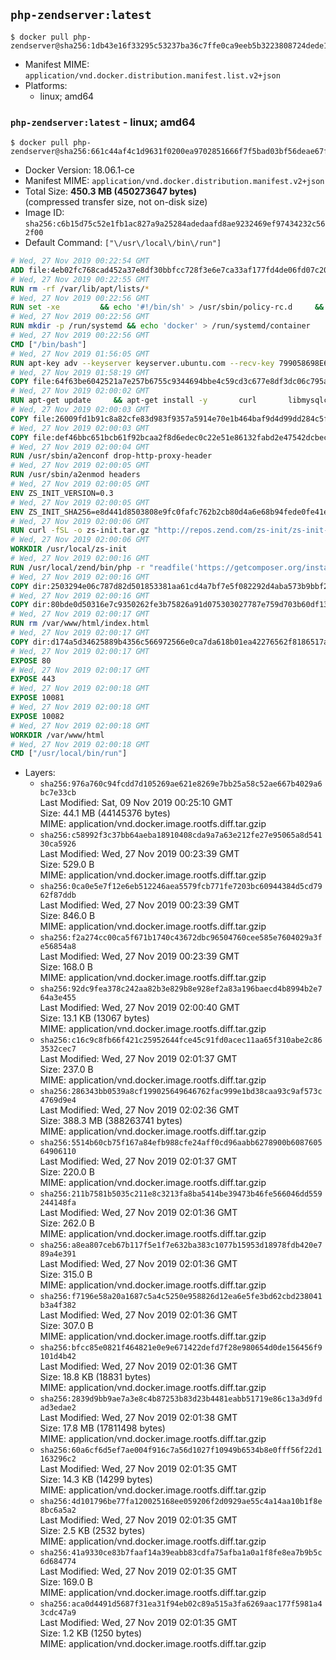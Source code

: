 ## `php-zendserver:latest`

```console
$ docker pull php-zendserver@sha256:1db43e16f33295c53237ba36c7ffe0ca9eeb5b3223808724dede118f299f8924
```

-	Manifest MIME: `application/vnd.docker.distribution.manifest.list.v2+json`
-	Platforms:
	-	linux; amd64

### `php-zendserver:latest` - linux; amd64

```console
$ docker pull php-zendserver@sha256:661c44af4c1d9631f0200ea9702851666f7f5bad03bf56deae67fc2cf22b00b4
```

-	Docker Version: 18.06.1-ce
-	Manifest MIME: `application/vnd.docker.distribution.manifest.v2+json`
-	Total Size: **450.3 MB (450273647 bytes)**  
	(compressed transfer size, not on-disk size)
-	Image ID: `sha256:c6b15d75c52e1fb1ac827a9a25284adedaafd8ae9232469ef97434232c562f00`
-	Default Command: `["\/usr\/local\/bin\/run"]`

```dockerfile
# Wed, 27 Nov 2019 00:22:54 GMT
ADD file:4eb02fc768cad452a37e8df30bbfcc728f3e6e7ca33af177fd4de06fd07c2098 in / 
# Wed, 27 Nov 2019 00:22:55 GMT
RUN rm -rf /var/lib/apt/lists/*
# Wed, 27 Nov 2019 00:22:56 GMT
RUN set -xe 		&& echo '#!/bin/sh' > /usr/sbin/policy-rc.d 	&& echo 'exit 101' >> /usr/sbin/policy-rc.d 	&& chmod +x /usr/sbin/policy-rc.d 		&& dpkg-divert --local --rename --add /sbin/initctl 	&& cp -a /usr/sbin/policy-rc.d /sbin/initctl 	&& sed -i 's/^exit.*/exit 0/' /sbin/initctl 		&& echo 'force-unsafe-io' > /etc/dpkg/dpkg.cfg.d/docker-apt-speedup 		&& echo 'DPkg::Post-Invoke { "rm -f /var/cache/apt/archives/*.deb /var/cache/apt/archives/partial/*.deb /var/cache/apt/*.bin || true"; };' > /etc/apt/apt.conf.d/docker-clean 	&& echo 'APT::Update::Post-Invoke { "rm -f /var/cache/apt/archives/*.deb /var/cache/apt/archives/partial/*.deb /var/cache/apt/*.bin || true"; };' >> /etc/apt/apt.conf.d/docker-clean 	&& echo 'Dir::Cache::pkgcache ""; Dir::Cache::srcpkgcache "";' >> /etc/apt/apt.conf.d/docker-clean 		&& echo 'Acquire::Languages "none";' > /etc/apt/apt.conf.d/docker-no-languages 		&& echo 'Acquire::GzipIndexes "true"; Acquire::CompressionTypes::Order:: "gz";' > /etc/apt/apt.conf.d/docker-gzip-indexes 		&& echo 'Apt::AutoRemove::SuggestsImportant "false";' > /etc/apt/apt.conf.d/docker-autoremove-suggests
# Wed, 27 Nov 2019 00:22:56 GMT
RUN mkdir -p /run/systemd && echo 'docker' > /run/systemd/container
# Wed, 27 Nov 2019 00:22:56 GMT
CMD ["/bin/bash"]
# Wed, 27 Nov 2019 01:56:05 GMT
RUN apt-key adv --keyserver keyserver.ubuntu.com --recv-key 799058698E65316A2E7A4FF42EAE1437F7D2C623
# Wed, 27 Nov 2019 01:58:19 GMT
COPY file:64f63be6042521a7e257b6755c9344694bbe4c59cd3c677e8df3dc06c795a802 in /etc/apt/sources.list.d/zend-server.list 
# Wed, 27 Nov 2019 02:00:02 GMT
RUN apt-get update     && apt-get install -y       curl       libmysqlclient20       unzip       git       zend-server=2019.0.3+b345     && rm -rf /var/lib/apt/lists/*     && /usr/local/zend/bin/zendctl.sh stop
# Wed, 27 Nov 2019 02:00:03 GMT
COPY file:26009fd1b91c8a82cfe83d983f9357a5914e70e1b464baf9d4d99dd284c5f310 in /etc/zend.lic 
# Wed, 27 Nov 2019 02:00:03 GMT
COPY file:def46bbc651bcb61f92bcaa2f8d6edec0c22e51e86132fabd2e47542dcbec0bf in /etc/apache2/conf-available 
# Wed, 27 Nov 2019 02:00:04 GMT
RUN /usr/sbin/a2enconf drop-http-proxy-header
# Wed, 27 Nov 2019 02:00:05 GMT
RUN /usr/sbin/a2enmod headers
# Wed, 27 Nov 2019 02:00:05 GMT
ENV ZS_INIT_VERSION=0.3
# Wed, 27 Nov 2019 02:00:05 GMT
ENV ZS_INIT_SHA256=e8d441d8503808e9fc0fafc762b2cb80d4a6e68b94fede0fe41efdeac10800cb
# Wed, 27 Nov 2019 02:00:06 GMT
RUN curl -fSL -o zs-init.tar.gz "http://repos.zend.com/zs-init/zs-init-docker-${ZS_INIT_VERSION}.tar.gz"     && echo "${ZS_INIT_SHA256} *zs-init.tar.gz" | sha256sum -c -     && mkdir /usr/local/zs-init     && tar xzf zs-init.tar.gz --strip-components=1 -C /usr/local/zs-init     && rm zs-init.tar.gz
# Wed, 27 Nov 2019 02:00:06 GMT
WORKDIR /usr/local/zs-init
# Wed, 27 Nov 2019 02:00:16 GMT
RUN /usr/local/zend/bin/php -r "readfile('https://getcomposer.org/installer');" | /usr/local/zend/bin/php     && /usr/local/zend/bin/php composer.phar self-update && /usr/local/zend/bin/php composer.phar update
# Wed, 27 Nov 2019 02:00:16 GMT
COPY dir:2503294e06c787d82d501853381aa61cd4a7bf7e5f082292d4aba573b9bbf2e2 in /usr/local/bin 
# Wed, 27 Nov 2019 02:00:16 GMT
COPY dir:80bde0d50316e7c9350262fe3b75826a91d075303027787e759d703b60df13d6 in /usr/local/zend/var/plugins/ 
# Wed, 27 Nov 2019 02:00:17 GMT
RUN rm /var/www/html/index.html
# Wed, 27 Nov 2019 02:00:17 GMT
COPY dir:d174a5d34625889b4356c566972566e0ca7da618b01ea42276562f8186517a67 in /var/www/html 
# Wed, 27 Nov 2019 02:00:17 GMT
EXPOSE 80
# Wed, 27 Nov 2019 02:00:17 GMT
EXPOSE 443
# Wed, 27 Nov 2019 02:00:18 GMT
EXPOSE 10081
# Wed, 27 Nov 2019 02:00:18 GMT
EXPOSE 10082
# Wed, 27 Nov 2019 02:00:18 GMT
WORKDIR /var/www/html
# Wed, 27 Nov 2019 02:00:18 GMT
CMD ["/usr/local/bin/run"]
```

-	Layers:
	-	`sha256:976a760c94fcdd7d105269ae621e8269e7bb25a58c52ae667b4029a6bc7e33cb`  
		Last Modified: Sat, 09 Nov 2019 00:25:10 GMT  
		Size: 44.1 MB (44145376 bytes)  
		MIME: application/vnd.docker.image.rootfs.diff.tar.gzip
	-	`sha256:c58992f3c37bb64aeba18910408cda9a7a63e212fe27e95065a8d54130ca5926`  
		Last Modified: Wed, 27 Nov 2019 00:23:39 GMT  
		Size: 529.0 B  
		MIME: application/vnd.docker.image.rootfs.diff.tar.gzip
	-	`sha256:0ca0e5e7f12e6eb512246aea5579fcb771fe7203bc60944384d5cd7962f87ddb`  
		Last Modified: Wed, 27 Nov 2019 00:23:39 GMT  
		Size: 846.0 B  
		MIME: application/vnd.docker.image.rootfs.diff.tar.gzip
	-	`sha256:f2a274cc00ca5f671b1740c43672dbc96504760cee585e7604029a3fe56854a8`  
		Last Modified: Wed, 27 Nov 2019 00:23:39 GMT  
		Size: 168.0 B  
		MIME: application/vnd.docker.image.rootfs.diff.tar.gzip
	-	`sha256:92dc9fea378c242aa82b3e829b8e928ef2a83a196baecd4b8994b2e764a3e455`  
		Last Modified: Wed, 27 Nov 2019 02:00:40 GMT  
		Size: 13.1 KB (13067 bytes)  
		MIME: application/vnd.docker.image.rootfs.diff.tar.gzip
	-	`sha256:c16c9c8fb66f421c25952644fce45c91fd0acec11aa65f310abe2c863532cec7`  
		Last Modified: Wed, 27 Nov 2019 02:01:37 GMT  
		Size: 237.0 B  
		MIME: application/vnd.docker.image.rootfs.diff.tar.gzip
	-	`sha256:286343bb0539a8cf199025649646762fac999e1bd38caa93c9af573c4769d9e4`  
		Last Modified: Wed, 27 Nov 2019 02:02:36 GMT  
		Size: 388.3 MB (388263741 bytes)  
		MIME: application/vnd.docker.image.rootfs.diff.tar.gzip
	-	`sha256:5514b60cb75f167a84efb988cfe24aff0cd96aabb6278900b608760564906110`  
		Last Modified: Wed, 27 Nov 2019 02:01:37 GMT  
		Size: 220.0 B  
		MIME: application/vnd.docker.image.rootfs.diff.tar.gzip
	-	`sha256:211b7581b5035c211e8c3213fa8ba5414be39473b46fe566046dd559244148fa`  
		Last Modified: Wed, 27 Nov 2019 02:01:36 GMT  
		Size: 262.0 B  
		MIME: application/vnd.docker.image.rootfs.diff.tar.gzip
	-	`sha256:a8ea807ceb67b117f5e1f7e632ba383c1077b15953d18978fdb420e789a4e391`  
		Last Modified: Wed, 27 Nov 2019 02:01:36 GMT  
		Size: 315.0 B  
		MIME: application/vnd.docker.image.rootfs.diff.tar.gzip
	-	`sha256:f7196e58a20a1687c5a4c5250e958826d12ea6e5fe3bd62cbd238041b3a4f382`  
		Last Modified: Wed, 27 Nov 2019 02:01:36 GMT  
		Size: 307.0 B  
		MIME: application/vnd.docker.image.rootfs.diff.tar.gzip
	-	`sha256:bfcc85e0821f464821e0e9e671422defd7f28e980654d0de156456f9101d4b42`  
		Last Modified: Wed, 27 Nov 2019 02:01:36 GMT  
		Size: 18.8 KB (18831 bytes)  
		MIME: application/vnd.docker.image.rootfs.diff.tar.gzip
	-	`sha256:2839d9bb9ae7a3e8c4b87253b83d23b4481eabb51719e86c13a3d9fdad3edae2`  
		Last Modified: Wed, 27 Nov 2019 02:01:38 GMT  
		Size: 17.8 MB (17811498 bytes)  
		MIME: application/vnd.docker.image.rootfs.diff.tar.gzip
	-	`sha256:60a6cf6d5ef7ae004f916c7a56d1027f10949b6534b8e0fff56f22d1163296c2`  
		Last Modified: Wed, 27 Nov 2019 02:01:35 GMT  
		Size: 14.3 KB (14299 bytes)  
		MIME: application/vnd.docker.image.rootfs.diff.tar.gzip
	-	`sha256:4d101796be77fa120025168ee059206f2d0929ae55c4a14aa10b1f8e8bc6a5a2`  
		Last Modified: Wed, 27 Nov 2019 02:01:35 GMT  
		Size: 2.5 KB (2532 bytes)  
		MIME: application/vnd.docker.image.rootfs.diff.tar.gzip
	-	`sha256:41a9330ce83b7faaf14a39eabb83cdfa75afba1a0a1f8fe8ea7b9b5c6d684774`  
		Last Modified: Wed, 27 Nov 2019 02:01:35 GMT  
		Size: 169.0 B  
		MIME: application/vnd.docker.image.rootfs.diff.tar.gzip
	-	`sha256:aca0d4491d5687f31ea31f94eb02c89a515a3fa6269aac177f5981a43cdc47a9`  
		Last Modified: Wed, 27 Nov 2019 02:01:35 GMT  
		Size: 1.2 KB (1250 bytes)  
		MIME: application/vnd.docker.image.rootfs.diff.tar.gzip
